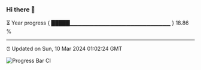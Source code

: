 ### Hi there 👋

⏳ Year progress { █████▁▁▁▁▁▁▁▁▁▁▁▁▁▁▁▁▁▁▁▁▁▁▁▁▁ } 18.86 %

---

⏰ Updated on Sun, 10 Mar 2024 01:02:24 GMT

![Progress Bar CI](https://github.com/liununu/liununu/workflows/Progress%20Bar%20CI/badge.svg)
